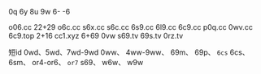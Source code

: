 0q
6y
8u
9w
6-
-6

o06.cc 22+29
o6c.cc
s6x.cc
s6c.cc
6s9.cc
6l9.cc
6c9.cc
p0q.cc
0wv.cc
6c9.top 2+16
cc1.xyz 6+69
0vw
s69.tv
69s.tv
0rz.tv

短id
0wd、5wd、7wd-9wd
0ww、
4ww-9ww、
69m、
69p、
`6cs`
6cs、
6sm、
or4-or6、
`or7`
s69、
w6w、
w9w
